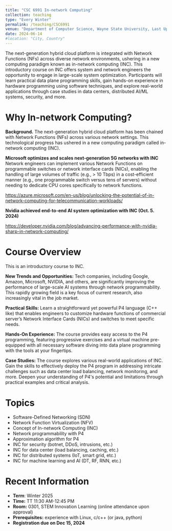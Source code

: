 ```yaml
---
title: "CSC 6991 In-network Computing"
collection: teaching
type: "Every Winter"
permalink: /teaching/CSC6991
venue: "Department of Computer Science, Wayne State University, Last Update"
date: 2024-06-14
#location: "City, Country"
---
```


The next-generation hybrid cloud platform is integrated with Network Functions (NFs) across diverse network environments, ushering in a new computing paradigm known as in-network computing (INC). This introductory course on INC offers system and network engineers the opportunity to engage in large-scale system optimization. Participants will learn practical data plane programming skills, gain hands-on experience in hardware programming using software techniques, and explore real-world applications through case studies in data centers, distributed AI/ML systems, security, and more.

Why In-network Computing?
======
**Background.** The next-generation hybrid cloud platform has been chained with Network Functions (NFs) across various network settings. This technological progress has ushered in a new computing paradigm called in-network computing (INC).

**Microsoft optimizes and scales next-generation 5G networks with INC**
Network engineers can implement various Network Functions on programmable switches or network interface cards (NICs), enabling the handling of large volumes of traffic (e.g., > 10 Tbps) in a cost-efficient manner (e.g., one programmable switch versus tens of servers) without needing to dedicate CPU cores specifically to network functions.

<https://azure.microsoft.com/en-us/blog/unlocking-the-potential-of-in-network-computing-for-telecommunication-workloads/>

**Nvidia achieved end-to-end AI system optimization with INC (Oct. 5. 2024)**

<https://developer.nvidia.com/blog/advancing-performance-with-nvidia-sharp-in-network-computing/>


Course Overview
======

This is an introductory course to INC.

**New Trends and Opportunities:**
Tech companies, including Google, Amazon, Microsoft, NVIDIA, and others, are significantly improving the performance of large-scale AI systems through network programmability. This rapidly growing field is a key focus of current research, also increasingly vital in the job market.

**Practical Skills:**
Learn a straightforward yet powerful P4 language (C++ like) that enables engineers to customize hardware functions of commercial server’s Network Interface Cards (NICs) and switches to meet specific needs.

**Hands-On Experience:**
The course provides easy access to the P4 programming, featuring progressive exercises and a virtual machine pre-equipped with all necessary software diving into data plane programming with the tools at your fingertips.

**Case Studies:**
The course explores various real-world applications of INC. Gain the skills to effectively deploy the P4 program in addressing intricate challenges such as data center load balancing, network monitoring, and more. Deepen your understanding of P4's potential and limitations through practical examples and critical analysis.


Topics
======
* Software-Defined Networking (SDN)
* Network Function Virtualization (NFV)
* Concept of In-network Computing (INC)
* Network programmability with P4
* Approximation algorithm for P4
* INC for security (botnet, DDoS, intrusions, etc.)
* INC for data center (load balancing, caching, etc.)
* INC for distributed systems (IoT, smart grid, etc.)
* INC for machine learning and AI (DT, RF, RNN, etc.)

Recent Information
======
* **Term**: Winter 2025
* **Time:** TT 11:30 AM-12:45 PM
* **Room:** 0301, STEM Innovation Learning (online attendance upon approval)
* **Prerequisites:** experience with Linux, c/c++  (or java, python)
* **Registration due on Dec 15, 2024**

